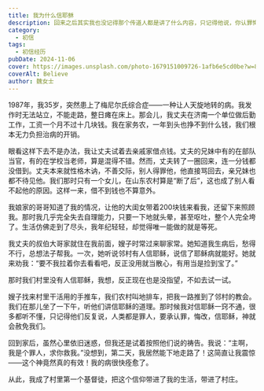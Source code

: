```yaml
---
title: 我为什么信耶稣
description: 回来之后其实我也没记得那个传道人都是讲了什么内容，只记得他说，你认罪悔改，神就饶恕你的罪。
category:
  - 初信
tags:
  - 初信经历
pubDate: 2024-11-06
cover: https://images.unsplash.com/photo-1679151009726-1afb6e5cd0be?w=800&auto=format&fit=crop&q=60&ixlib=rb-4.0.3&ixid=M3wxMjA3fDB8MHxzZWFyY2h8NHx8YmVsaWV2ZXxlbnwwfHwwfHx8MA%3D%3D
coverAlt: Believe
author: 魏女士
---
```


1987年，我35岁，突然患上了梅尼尔氏综合症——一种让人天旋地转的病。我发作时无法站立，不能走路，整日瘫在床上。那会儿，我丈夫在济南一个单位做后勤工作，工资一个月不过十几块钱。我在家务农，一年到头也挣不到什么钱，我们根本无力负担治病的开销。

眼看这样下去不是办法，我让丈夫试着去亲戚家借点钱。丈夫的兄妹中有的在部队当官，有的在学校当老师，算是混得不错。然而，丈夫转了一圈回来，连一分钱都没借到。丈夫本来就性格木讷，不善交际，别人得罪他，他直接骂回去，亲兄妹也都不待见他。我们那时只有一个女儿，在山东农村算是“断了后”，这也成了别人看不起他的原因。这样一来，借不到钱也不算意外。

我娘家的哥哥知道了我的情况，让他的大闺女带着200块钱来看我，还留下来照顾我。那时我几乎完全失去自理能力，只要一下地就头晕，甚至呕吐，整个人完全垮了。生活仿佛走到了尽头，我年纪轻轻，却觉得唯一能做的就是等死。

我丈夫的叔伯大哥家就住在我前面，嫂子时常过来聊家常。她知道我生病后，愁得不行，总想法子帮我。一次，她听说邻村有人信耶稣，说信了耶稣病就能好。她就来劝我：“要不我拉着你去看看吧，反正没用就当散心，有用当是捡到宝了。”

那时我们村里没有人信耶稣，我想，反正现在也是没指望，不如去试一试。

嫂子找来村里干活用的手推车，我们农村叫地排车，把我一路推到了邻村的教会。我们在那儿坐了一下午，听他们讲信耶稣的道理。那时候我对信耶稣一窍不通，很多都听不懂，只记得他们反复说，人类都是罪人，要承认罪，悔改，信耶稣，神就会赦免我们。

回到家后，虽然心里依旧迷惑，但我还是试着按照他们说的祷告。我说：“主啊，我是个罪人，求你救我。”没想到，第二天，我居然能下地走路了！这简直让我震惊——这个神竟然真的有效！我的病很快痊愈了。

从此，我成了村里第一个基督徒，把这个信仰带进了我的生活，带进了村庄。
